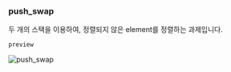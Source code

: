 ### push_swap


두 개의 스택을 이용하여, 정렬되지 않은 element를 정렬하는 과제입니다.

`preview`

![push_swap](https://github.com/SeongMinJin/42seoul/assets/73181329/93417bd5-b199-4c20-87f7-baa01265f58b)
